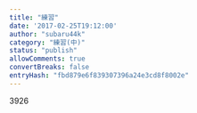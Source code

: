 ```yaml
---
title: "練習"
date: '2017-02-25T19:12:00'
author: "subaru44k"
category: "練習(中)"
status: "publish"
allowComments: true
convertBreaks: false
entryHash: "fbd879e6f839307396a24e3cd8f8002e"
---
```

3926
